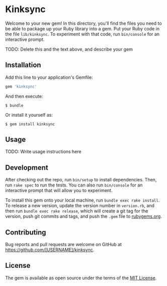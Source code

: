 # Kinksync

Welcome to your new gem! In this directory, you'll find the files you need to be able to package up your Ruby library into a gem. Put your Ruby code in the file `lib/kinksync`. To experiment with that code, run `bin/console` for an interactive prompt.

TODO: Delete this and the text above, and describe your gem

## Installation

Add this line to your application's Gemfile:

```ruby
gem 'kinksync'
```

And then execute:

    $ bundle

Or install it yourself as:

    $ gem install kinksync

## Usage

TODO: Write usage instructions here

## Development

After checking out the repo, run `bin/setup` to install dependencies. Then, run `rake spec` to run the tests. You can also run `bin/console` for an interactive prompt that will allow you to experiment.

To install this gem onto your local machine, run `bundle exec rake install`. To release a new version, update the version number in `version.rb`, and then run `bundle exec rake release`, which will create a git tag for the version, push git commits and tags, and push the `.gem` file to [rubygems.org](https://rubygems.org).

## Contributing

Bug reports and pull requests are welcome on GitHub at https://github.com/[USERNAME]/kinksync.


## License

The gem is available as open source under the terms of the [MIT License](http://opensource.org/licenses/MIT).


